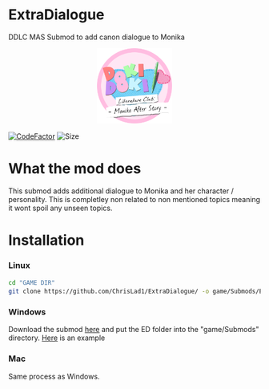 # ExtraDialogue
 DDLC MAS Submod to add canon dialogue to Monika
<p align="center">
  <img width="150x" src=https://github.com/Backdash/MonikaModDev/raw/master/Monika%20After%20Story/game/mod_assets/menu_new.png?raw=True>
       </p>
       
   [![CodeFactor](https://www.codefactor.io/repository/github/chrislad1/extradialogue/badge)](https://www.codefactor.io/repository/github/chrislad1/extradialogue)
   ![Size](https://github-size-badge.herokuapp.com/ChrisLad1/ExtraDialogue.svg)

       
# What the mod does
This submod adds additional dialogue to Monika and her character / personality. This is completley non related to non mentioned topics meaning it wont spoil any unseen topics.

# Installation
### Linux
```bash
cd "GAME DIR"
git clone https://github.com/ChrisLad1/ExtraDialogue/ -o game/Submods/ED
```
### Windows
Download the submod [here](https://github.com/ChrisLad1/ExtraDialogue/releases/latest) and put the ED folder into the "game/Submods" directory. [Here](https://imgur.com/Xs8ZfsD) is an example

### Mac
Same process as Windows.
